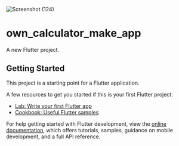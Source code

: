 ![Screenshot (124)](https://github.com/opi1001/Calculator_Design_App/assets/134625691/f1a62f6f-bf98-4029-bfd1-60cd2c839c5d)
# own_calculator_make_app

A new Flutter project.

## Getting Started

This project is a starting point for a Flutter application.

A few resources to get you started if this is your first Flutter project:

- [Lab: Write your first Flutter app](https://docs.flutter.dev/get-started/codelab)
- [Cookbook: Useful Flutter samples](https://docs.flutter.dev/cookbook)

For help getting started with Flutter development, view the
[online documentation](https://docs.flutter.dev/), which offers tutorials,
samples, guidance on mobile development, and a full API reference.
